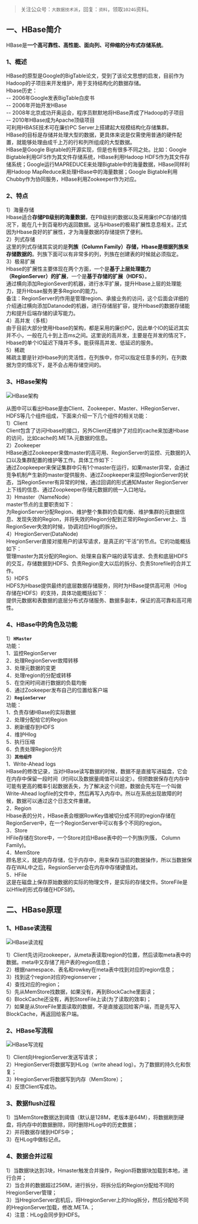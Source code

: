 > 关注公众号：`大数据技术派`，回复：`资料`，领取`1024G`资料。

 一、HBase简介
---

HBase是**一个高可靠性、高性能、面向列、可伸缩的分布式存储系统**。  

### 1、概述
HBase的原型是Google的BigTable论文，受到了该论文思想的启发，目前作为Hadoop的子项目来开发维护，用于支持结构化的数据存储。  
Hbase历史：  
-- 2006年Google发表BigTable白皮书  
-- 2006年开始开发HBase  
-- 2008年北京成功开奥运会，程序员默默地将HBase弄成了Hadoop的子项目  
-- 2010年HBase成为Apache顶级项目  
可利用HBASE技术可在廉价PC Server上搭建起大规模结构化存储集群。  
HBase的目标是存储并处理大型的数据，更具体来说是仅需使用普通的硬件配置，就能够处理由成千上万的行和列所组成的大型数据。  
HBase是Google Bigtable的开源实现，但是也有很多不同之处。比如：Google Bigtable利用GFS作为其文件存储系统，HBase利用Hadoop HDFS作为其文件存储系统；Google运行MAPREDUCE来处理Bigtable中的海量数据，HBase同样利用Hadoop MapReduce来处理HBase中的海量数据；Google Bigtable利用Chubby作为协同服务，HBase利用Zookeeper作为对应。  

### 2、特点
1）海量存储  
Hbase适合**存储PB级别的海量数据**，在PB级别的数据以及采用廉价PC存储的情况下，能在几十到百毫秒内返回数据。这与Hbase的极易扩展性息息相关。正式因为Hbase良好的扩展性，才为海量数据的存储提供了便利。  
2）列式存储  
这里的列式存储其实说的是**列族（Column Family）存储，Hbase是根据列族来存储数据的**。列族下面可以有非常多的列，列族在创建表的时候就必须指定。  
3）极易扩展  
Hbase的扩展性主要体现在两个方面，一个是**基于上层处理能力（RegionServer）的扩展**，一个是**基于存储的扩展（HDFS）**。  
通过横向添加RegionSever的机器，进行水平扩展，提升Hbase上层的处理能力，提升Hbsae服务更多Region的能力。  
备注：RegionServer的作用是管理region、承接业务的访问，这个后面会详细的介绍通过横向添加Datanode的机器，进行存储层扩容，提升Hbase的数据存储能力和提升后端存储的读写能力。  
4）高并发（多核）  
由于目前大部分使用Hbase的架构，都是采用的廉价PC，因此单个IO的延迟其实并不小，一般在几十到上百ms之间。这里说的高并发，主要是在并发的情况下，Hbase的单个IO延迟下降并不多。能获得高并发、低延迟的服务。  
5）稀疏  
稀疏主要是针对Hbase列的灵活性，在列族中，你可以指定任意多的列，在列数据为空的情况下，是不会占用存储空间的。  

### 3、HBase架构
![HBase架构](https://kingcall.oss-cn-hangzhou.aliyuncs.com/blog/img/2022/01/22/21:57:12-HBase%E6%9E%B6%E6%9E%84.png)

从图中可以看出Hbase是由Client、Zookeeper、Master、HRegionServer、HDFS等几个组件组成，下面来介绍一下几个组件的相关功能：  
1）Client  
Client包含了访问Hbase的接口，另外Client还维护了对应的cache来加速Hbase的访问，比如cache的.META.元数据的信息。  
2）Zookeeper  
HBase通过Zookeeper来做master的高可用、RegionServer的监控、元数据的入口以及集群配置的维护等工作。具体工作如下：  
通过Zoopkeeper来保证集群中只有1个master在运行，如果master异常，会通过竞争机制产生新的master提供服务、通过Zoopkeeper来监控RegionServer的状态，当RegionSevrer有异常的时候，通过回调的形式通知Master RegionServer上下线的信息、通过Zoopkeeper存储元数据的统一入口地址。  
3）Hmaster（NameNode）  
master节点的主要职责如下：  
为RegionServer分配Region、维护整个集群的负载均衡、维护集群的元数据信息、发现失效的Region，并将失效的Region分配到正常的RegionServer上、当RegionSever失效的时候，协调对应Hlog的拆分。  
4）HregionServer(DataNode)  
HregionServer直接对接用户的读写请求，是真正的“干活”的节点。它的功能概括如下：  
管理master为其分配的Region、处理来自客户端的读写请求、负责和底层HDFS的交互，存储数据到HDFS、负责Region变大以后的拆分、负责Storefile的合并工作。  
5）HDFS  
HDFS为Hbase提供最终的底层数据存储服务，同时为HBase提供高可用（Hlog存储在HDFS）的支持，具体功能概括如下：  
提供元数据和表数据的底层分布式存储服务、数据多副本，保证的高可靠和高可用性。  

### 4、HBase中的角色及功能
1）**`HMaster`**  
功能：  
1．监控RegionServer  
2．处理RegionServer故障转移  
3．处理元数据的变更  
4．处理region的分配或转移  
5．在空闲时间进行数据的负载均衡  
6．通过Zookeeper发布自己的位置给客户端  
2）**`RegionServer`**  
功能：  
1．负责存储HBase的实际数据  
2．处理分配给它的Region  
3．刷新缓存到HDFS  
4．维护Hlog  
5．执行压缩  
6．负责处理Region分片  
3）**`其他组件`**  
1．Write-Ahead logs  
HBase的修改记录，当对HBase读写数据的时候，数据不是直接写进磁盘，它会在内存中保留一段时间（时间以及数据量阈值可以设定）。但把数据保存在内存中可能有更高的概率引起数据丢失，为了解决这个问题，数据会先写在一个叫做Write-Ahead logfile的文件中，然后再写入内存中。所以在系统出现故障的时候，数据可以通过这个日志文件重建。  
2．Region  
Hbase表的分片，HBase表会根据RowKey值被切分成不同的region存储在RegionServer中，在一个RegionServer中可以有多个不同的region。  
3．Store  
HFile存储在Store中，一个Store对应HBase表中的一个列族(列簇， Column Family)。  
4．MemStore  
顾名思义，就是内存存储，位于内存中，用来保存当前的数据操作，所以当数据保存在WAL中之后，RegsionServer会在内存中存储键值对。  
5．HFile  
这是在磁盘上保存原始数据的实际的物理文件，是实际的存储文件。StoreFile是以Hfile的形式存储在HDFS的。  

二、HBase原理
---
### 1、HBase读流程
![HBase读流程](https://kingcall.oss-cn-hangzhou.aliyuncs.com/blog/img/2022/01/22/22:12:14-HBase%E8%AF%BB%E6%B5%81%E7%A8%8B.png)


1）Client先访问zookeeper，从meta表读取region的位置，然后读取meta表中的数据。meta中又存储了用户表的region信息；  
2）根据namespace、表名和rowkey在meta表中找到对应的region信息；  
3）找到这个region对应的regionserver；  
4）查找对应的region；  
5）先从MemStore找数据，如果没有，再到BlockCache里面读；  
6）BlockCache还没有，再到StoreFile上读(为了读取的效率)；  
7）如果是从StoreFile里面读取的数据，不是直接返回给客户端，而是先写入BlockCache，再返回给客户端。  

### 2、HBase写流程
![HBase写流程](https://kingcall.oss-cn-hangzhou.aliyuncs.com/blog/img/2022/01/22/22:07:00-HBase%E5%86%99%E6%B5%81%E7%A8%8B.png)


1）Client向HregionServer发送写请求；  
2）HregionServer将数据写到HLog（write ahead log）。为了数据的持久化和恢复；  
3）HregionServer将数据写到内存（MemStore）；  
4）反馈Client写成功。  

### 3、数据flush过程
1）当MemStore数据达到阈值（默认是128M，老版本是64M），将数据刷到硬盘，将内存中的数据删除，同时删除HLog中的历史数据；  
2）并将数据存储到HDFS中；  
3）在HLog中做标记点。  

### 4、数据合并过程
1）当数据块达到3块，Hmaster触发合并操作，Region将数据块加载到本地，进行合并；  
2）当合并的数据超过256M，进行拆分，将拆分后的Region分配给不同的HregionServer管理；  
3）当HregionServer宕机后，将HregionServer上的hlog拆分，然后分配给不同的HregionServer加载，修改.META.；  
4）注意：HLog会同步到HDFS。  
